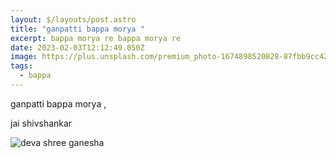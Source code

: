 ```yaml
---
layout: $/layouts/post.astro
title: "ganpatti bappa morya "
excerpt: bappa morya re bappa morya re
date: 2023-02-03T12:12:49.050Z
image: https://plus.unsplash.com/premium_photo-1674898520828-87fbb9cc428e?ixlib=rb-4.0.3&ixid=MnwxMjA3fDB8MHxzZWFyY2h8MXx8Z2FucGF0aSUyMGJhcHBhfGVufDB8fDB8fA%3D%3D&auto=format&fit=crop&w=500&q=60
tags:
  - bappa
---
```

g﻿anpatti bappa morya ,

j﻿ai shivshankar



![deva shree ganesha](https://plus.unsplash.com/premium_photo-1674898520828-87fbb9cc428e?ixlib=rb-4.0.3&ixid=MnwxMjA3fDB8MHxzZWFyY2h8MXx8Z2FucGF0aSUyMGJhcHBhfGVufDB8fDB8fA%3D%3D&auto=format&fit=crop&w=500&q=60 "deva shree ganesha")